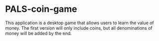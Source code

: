 # PALS-coin-game
This application is a desktop game that allows users to learn the value of money.
The first version will only include coins, but all denominations of money will be added by the end.
